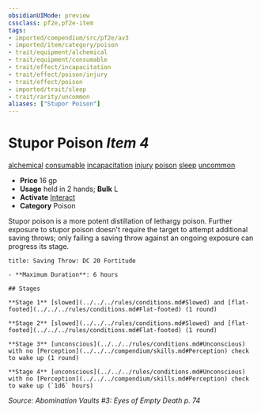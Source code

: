 ```yaml
---
obsidianUIMode: preview
cssclass: pf2e,pf2e-item
tags:
- imported/compendium/src/pf2e/av3
- imported/item/category/poison
- trait/equipment/alchemical
- trait/equipment/consumable
- trait/effect/incapacitation
- trait/effect/poison/injury
- trait/effect/poison
- imported/trait/sleep
- trait/rarity/uncommon
aliases: ["Stupor Poison"]
---
```

# Stupor Poison *Item 4*  
[alchemical](alchemical.md)  [consumable](consumable.md)  [incapacitation](incapacitation.md)  [injury](injury.md)  [poison](rules/traits/poison.md)  [sleep](rules/traits/sleep.md)  [uncommon](uncommon.md)  

- **Price** 16 gp
- **Usage** held in 2 hands; **Bulk** L
- **Activate** [Interact](interact.md)
- **Category** Poison

Stupor poison is a more potent distillation of lethargy poison. Further exposure to stupor poison doesn't require the target to attempt additional saving throws; only failing a saving throw against an ongoing exposure can progress its stage.

```ad-inline-affliction
title: Saving Throw: DC 20 Fortitude

- **Maximum Duration**: 6 hours

## Stages

**Stage 1** [slowed](../../../rules/conditions.md#Slowed) and [flat-footed](../../../rules/conditions.md#Flat-footed) (1 round)

**Stage 2** [slowed](../../../rules/conditions.md#Slowed) and [flat-footed](../../../rules/conditions.md#Flat-footed) (1 round)

**Stage 3** [unconscious](../../../rules/conditions.md#Unconscious) with no [Perception](../../../compendium/skills.md#Perception) check to wake up (1 round)

**Stage 4** [unconscious](../../../rules/conditions.md#Unconscious) with no [Perception](../../../compendium/skills.md#Perception) check to wake up (`1d6` hours)
```

*Source: Abomination Vaults #3: Eyes of Empty Death p. 74*
